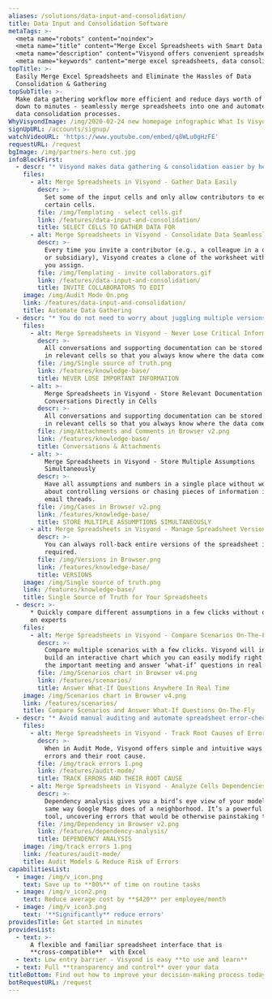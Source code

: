 ```yaml
---
aliases: /solutions/data-input-and-consolidation/
title: Data Input and Consolidation Software
metaTags: >-
  <meta name="robots" content="noindex">
  <meta name="title" content="Merge Excel Spreadsheets with Smart Data Consolidation Tool">
  <meta name="description" content="Visyond offers convenient spreadsheet data consolidation tools to help you merge Excel spreadsheets, consolidate spreadsheets into one and cut days worth of effort down to minutes.">
  <meta name="keywords" content="merge excel spreadsheets, data consolidation tools, merge spreadsheets, consolidate spreadsheets into one">
topTitle: >-
  Easily Merge Excel Spreadsheets and Eliminate the Hassles of Data
  Consolidation & Gathering
topSubTitle: >-
  Make data gathering workflow more efficient and reduce days worth of effort
  down to minutes - seamlessly merge spreadsheets into one and automate manual
  data consolidation processes.
WhyVisyondImage: /img/2020-02-24 new homepage infographic What Is Visyond.png
signUpURL: /accounts/signup/
watchVideoURL: 'https://www.youtube.com/embed/q8WLu0gHzFE'
requestURL: /request
bgImage: /img/partners-hero cut.jpg
infoBlockFirst:
  - descr: "* Visyond makes data gathering & consolidation easier by helping you avoid common issues that arise when collecting inputs:\r\n* Easily manage and work from one, single spreadsheet template\r\n* Instantly distribute templates among stakeholders without risking accidental data changes\r\n* You no longer need to spend long hours auditing and merging the spreadsheets\r\n"
    files:
      - alt: Merge Spreadsheets in Visyond - Gather Data Easily
        descr: >-
          Set some of the input cells and only allow contributors to edit
          certain cells.
        file: /img/Templating - select cells.gif
        link: /features/data-input-and-consolidation/
        title: SELECT CELLS TO GATHER DATA FOR
      - alt: Merge Spreadsheets in Visyond - Consolidate Data Seamlessly
        descr: >-
          Every time you invite a contributor (e.g., a colleague in a department
          or subsidiary), Visyond creates a clone of the worksheet with a name
          you assign.
        file: /img/Templating - invite collaborators.gif
        link: /features/data-input-and-consolidation/
        title: INVITE COLLABORATORS TO EDIT
    image: /img/Audit Mode On.png
    link: /features/data-input-and-consolidation/
    title: Automate Data Gathering
  - descr: "* You do not need to worry about juggling multiple versions of the spreadsheet while tracking inputs from multiple stakeholders\r\n* Solve data chaos and establish a single source of truth with Visyond’s intuitive scenario management interface\r\n* Store all inputs, attachments and conversations directly in the relevant cells\r\n"
    files:
      - alt: Merge Spreadsheets in Visyond - Never Lose Critical Information
        descr: >-
          All conversations and supporting documentation can be stored directly
          in relevant cells so that you always know where the data comes from.
        file: /img/Single source of truth.png
        link: /features/knowledge-base/
        title: NEVER LOSE IMPORTANT INFORMATION
      - alt: >-
          Merge Spreadsheets in Visyond - Store Relevant Documentation and
          Conversations Directly in Cells
        descr: >-
          All conversations and supporting documentation can be stored directly
          in relevant cells so that you always know where the data comes from.
        file: /img/Attachments and Comments in Browser v2.png
        link: /features/knowledge-base/
        title: Conversations & Attachments
      - alt: >-
          Merge Spreadsheets in Visyond - Store Multiple Assumptions
          Simultaneously
        descr: >-
          Have all assumptions and numbers in a single place without worrying
          about controlling versions or chasing pieces of information in long
          email threads.
        file: /img/Cases in Browser v2.png
        link: /features/knowledge-base/
        title: STORE MULTIPLE ASSUMPTIONS SIMULTANEOUSLY
      - alt: Merge Spreadsheets in Visyond - Manage Spreadsheet Versions
        descr: >-
          You can always roll-back entire versions of the spreadsheet if
          required.
        file: /img/Versions in Browser.png
        link: /features/knowledge-base/
        title: VERSIONS
    image: /img/Single source of truth.png
    link: /features/knowledge-base/
    title: Single Source of Truth for Your Spreadsheets
  - descr: >-
      * Quickly compare different assumptions in a few clicks without depending
      on experts
    files:
      - alt: Merge Spreadsheets in Visyond - Compare Scenarios On-The-Fly
        descr: >-
          Compare multiple scenarios with a few clicks. Visyond will instantly
          build an interactive chart which you can easily modify right there at
          the important meeting and answer ‘what-if’ questions in real time.
        file: /img/Scenarios chart in Browser v4.png
        link: /features/scenarios/
        title: Answer What-If Questions Anywhere In Real Time
    image: /img/Scenarios chart in Browser v4.png
    link: /features/scenarios/
    title: Compare Scenarios and Answer What-If Questions On-The-Fly
  - descr: "* Avoid manual auditing and automate spreadsheet error-checking in a few clicks \r\n* Quickly identify root causes of errors\r\n* Visually navigate cell dependencies\r\n* Enjoy auto-formatting and human-readable formula names\r\n"
    files:
      - alt: Merge Spreadsheets in Visyond - Track Root Causes of Errors
        descr: >-
          When in Audit Mode, Visyond offers simple and intuitive ways to track
          errors and their root cause.
        file: /img/track errors 1.png
        link: /features/audit-mode/
        title: TRACK ERRORS AND THEIR ROOT CAUSE
      - alt: Merge Spreadsheets in Visyond - Analyze Cells Dependencies
        descr: >-
          Dependency analysis gives you a bird’s eye view of your model in the
          same way Google Maps does of a neighborhood. It’s a powerful auditing
          tool, uncovering errors that would be otherwise painstaking to catch.
        file: /img/Dependency in Browser v2.png
        link: /features/dependency-analysis/
        title: DEPENDENCY ANALYSIS
    image: /img/track errors 1.png
    link: /features/audit-mode/
    title: Audit Models & Reduce Risk of Errors
capabilitiesList:
  - image: /img/v_icon.png
    text: Save up to **80%** of time on routine tasks
  - image: /img/v_icon2.png
    text: Reduce average cost by **$420** per employee/month
  - image: /img/v_icon3.png
    text: '**Significantly** reduce errors'
providesTitle: Get started in minutes
providesList:
  - text: >-
      A flexible and familiar spreadsheet interface that is
      **cross-compatible**  with Excel
  - text: Low entry barrier - Visyond is easy **to use and learn**
  - text: Full **transparency and control** over your data
titleBottom: Find out how to improve your decision-making process today
botRequestURL: /request
---
```


